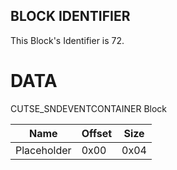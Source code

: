 ## BLOCK IDENTIFIER
This Block's Identifier is 72.
# DATA
CUTSE_SNDEVENTCONTAINER Block

| Name | Offset | Size |
|--------|---------|------
| Placeholder | 0x00 | 0x04 |
